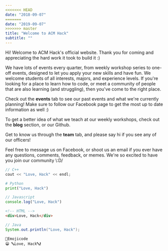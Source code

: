 ```yaml
---
<<<<<<< HEAD
date: "2018-09-07"
=======
date: "2019-09-07"
>>>>>>> master
title: "Welcome to ACM Hack"
subtitle: ""
---
```


Hi! Welcome to ACM Hack's official website. Thank you for coming and appreciating the hard work it took to build it :)

We have lots of events every quarter, from weekly workshop series to one-off events, designed to let you apply your new skills and have fun. We welcome students of all interests, majors, and experience levels. If you're looking for a place to learn how to code, or meet a community of people that are also learning (and struggling), then you've come to the right place. 

Check out the **events** tab to see our past events and what we're currently planning! Make sure to follow our Facebook page to get the most up to date information as well :)

To get a better idea of what we teach at our weekly workshops, check out the **blog** section, or our Github. 

Get to know us through the **team** tab, and please say hi if you see any of our officers! 

Feel free to message us on Facebook, or shoot us an email if you ever have any questions, comments, feedback, or memes. We're so excited to have you join our community \\:D/

```C
// C++
cout << "Love, Hack" << endl;
```
```Python
# Python
print("Love, Hack")
```
```Javascript
// Javascript
console.log("Love, Hack")
```
```HTML
<!-- HTML -->
<div>Love, Hack</div>
```
```Java
// Java
System.out.println("Love, Hack");
```
```Emojicode
💭Emojicode
😀 🔤Love, Hack🔤❗️
```
